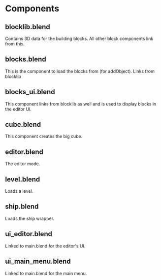 # Components

## blocklib.blend
Contains 3D data for the building blocks. All other block components link from this.

## blocks.blend
This is the component to load the blocks from (for addObject). Links from blocklib

## blocks_ui.blend
This component links from blocklib as well and is used to display blocks in the editor UI.

## cube.blend
This component creates the big cube.

## editor.blend
The editor mode.

## level.blend
Loads a level.

## ship.blend
Loads the ship wrapper.

## ui_editor.blend
Linked to main.blend for the editor's UI.

## ui_main_menu.blend
Linked to main.blend for the main menu.
